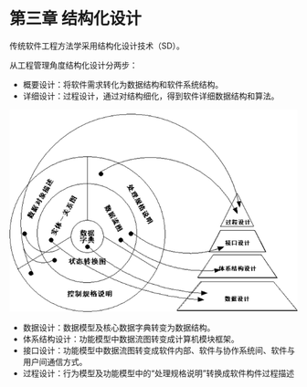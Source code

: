 # 第三章 结构化设计

传统软件工程方法学采用结构化设计技术（SD）。

从工程管理角度结构化设计分两步：

- 概要设计：将软件需求转化为数据结构和软件系统结构。
- 详细设计：过程设计，通过对结构细化，得到软件详细数据结构和算法。

![](../img/c3/结构化设计与分析关系图.png)

-  数据设计：数据模型及核心数据字典转变为数据结构。
- 体系结构设计：功能模型中数据流图转变成计算机模块框架。
- 接口设计：功能模型中数据流图转变成软件内部、软件与协作系统间、软件与用户间通信方式。
- 过程设计：行为模型及功能模型中的“处理规格说明”转换成软件构件过程描述